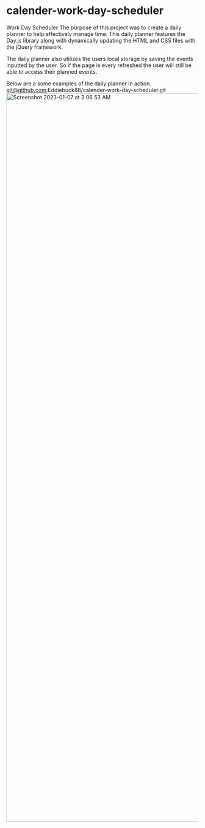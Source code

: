 # calender-work-day-scheduler
Work Day Scheduler
The purpose of this project was to create a daily planner to help effectively manage time.
This daily planner features the Day.js library along with dynamically updating the HTML and CSS files with the jQuery framework.

The daily planner also utilizes the users local storage by saving the events inputted by the user. So if the page is every refreshed the user will still be able to access their planned events.

Below are a some examples of the daily planner in action.
git@github.com:Eddiebuck88/calender-work-day-scheduler.git<img width="1912" alt="Screenshot 2023-01-07 at 3 06 53 AM" src="https://user-images.githubusercontent.com/118215520/211147484-6ec68875-50c7-4a48-b3c5-b432b880f039.png">
